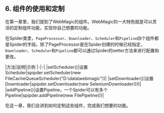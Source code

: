 ## 6. 组件的使用和定制

在第一章里，我们提到了WebMagic的组件。WebMagic的一大特色就是可以灵活的定制组件功能，实现你自己想要的功能。

在Spider类里，`PageProcessor`、`Downloader`、`Scheduler`和`Pipeline`四个组件都是Spider的字段。除了PageProcessor是在Spider创建的时候已经指定，`Downloader`、`Scheduler`和`Pipeline`都可以通过Spider的setter方法来进行配置和更改。

|方法|说明|示例
|-|-|
|setScheduler()|设置Scheduler|spipder.setScheduler(new FileCacheQueueScheduler("D:\\data\\webmagic"))|
|setDownloader()|设置Downloader|spipder.setDownloader(new SeleniumDownloader()))|
|addPipeline()|设置Pipeline，一个Spider可以有多个Pipeline|spipder.addPipeline(new FilePipeline())|

在这一章，我们会讲到如何定制这些组件，完成我们想要的功能。